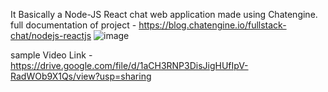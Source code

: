It Basically a Node-JS React chat web application made using Chatengine.
full documentation of project - https://blog.chatengine.io/fullstack-chat/nodejs-reactjs
![image](https://github.com/srinjoy29/Nodejs-ChatApp-React/assets/96923080/7e8a59ca-fc8d-4cda-9813-d3165687de60)


sample Video Link  - https://drive.google.com/file/d/1aCH3RNP3DisJigHUfIpV-RadWOb9X1Qs/view?usp=sharing

